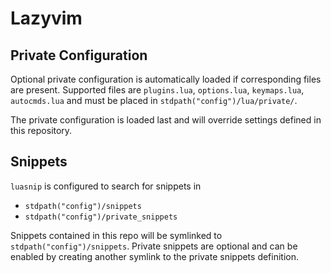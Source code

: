 # Lazyvim

## Private Configuration
Optional private configuration is automatically loaded if corresponding files
are present. Supported files are `plugins.lua`, `options.lua`, `keymaps.lua`,
`autocmds.lua` and must be placed in `stdpath("config")/lua/private/`.

The private configuration is loaded last and will override settings defined in
this repository.

## Snippets
`luasnip` is configured to search for snippets in
- `stdpath("config")/snippets`
- `stdpath("config")/private_snippets`

Snippets contained in this repo will be symlinked to
`stdpath("config")/snippets`. Private snippets are optional and can be enabled
by creating another symlink to the private snippets definition.
